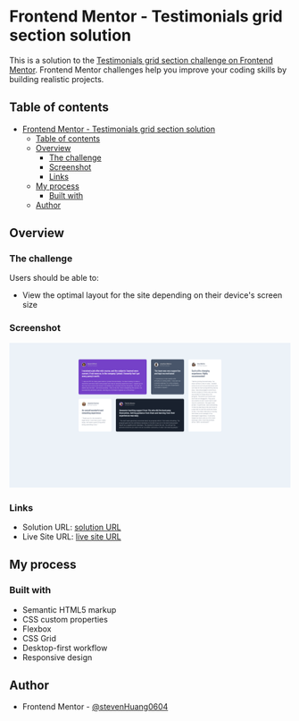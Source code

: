# Frontend Mentor - Testimonials grid section solution

This is a solution to the [Testimonials grid section challenge on Frontend Mentor](https://www.frontendmentor.io/challenges/testimonials-grid-section-Nnw6J7Un7). Frontend Mentor challenges help you improve your coding skills by building realistic projects.

## Table of contents

- [Frontend Mentor - Testimonials grid section solution](#frontend-mentor---testimonials-grid-section-solution)
  - [Table of contents](#table-of-contents)
  - [Overview](#overview)
    - [The challenge](#the-challenge)
    - [Screenshot](#screenshot)
    - [Links](#links)
  - [My process](#my-process)
    - [Built with](#built-with)
  - [Author](#author)

## Overview

### The challenge

Users should be able to:

- View the optimal layout for the site depending on their device's screen size

### Screenshot

![Testimonial card on desktop ](./Screenshot.png)

### Links

- Solution URL: [solution URL](https://github.com/stevenHuang0604/Testimonial-grid-section-main)
- Live Site URL: [live site URL](https://testimonial-cards-stevenhuang.netlify.app/)

## My process

### Built with

- Semantic HTML5 markup
- CSS custom properties
- Flexbox
- CSS Grid
- Desktop-first workflow
- Responsive design

## Author

- Frontend Mentor - [@stevenHuang0604](https://www.frontendmentor.io/profile/stevenHuang0604)
